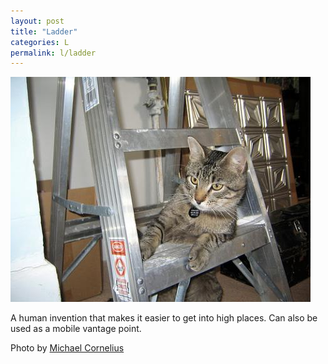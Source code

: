 ```yaml
---
layout: post
title: "Ladder"
categories: L
permalink: l/ladder
---
```


<img src="/images/l/ladder.jpg">

A human invention that makes it easier to get into high places. Can also be used as a mobile vantage point.

Photo by <a href="http://www.flickr.com/photos/cornelii/567100144/">Michael Cornelius</a>